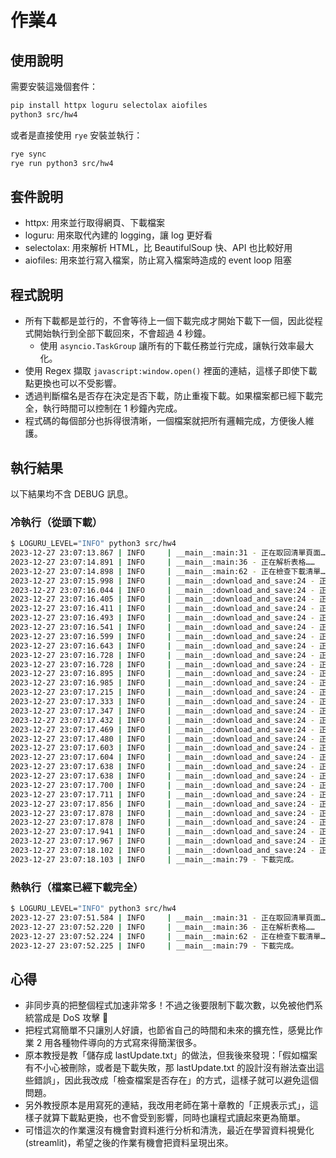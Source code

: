 # 作業4

## 使用說明

需要安裝這幾個套件：

```bash
pip install httpx loguru selectolax aiofiles
python3 src/hw4
```

或者是直接使用 `rye` 安裝並執行：

```bash
rye sync
rye run python3 src/hw4
```

## 套件說明

- httpx: 用來並行取得網頁、下載檔案
- loguru: 用來取代內建的 logging，讓 log 更好看
- selectolax: 用來解析 HTML，比 BeautifulSoup 快、API 也比較好用
- aiofiles: 用來並行寫入檔案，防止寫入檔案時造成的 event loop 阻塞

## 程式說明

- 所有下載都是並行的，不會等待上一個下載完成才開始下載下一個，因此從程式開始執行到全部下載回來，不會超過 4 秒鐘。
  - 使用 `asyncio.TaskGroup` 讓所有的下載任務並行完成，讓執行效率最大化。
- 使用 Regex 擷取 `javascript:window.open()` 裡面的連結，這樣子即使下載點更換也可以不受影響。
- 透過判斷檔名是否存在決定是否下載，防止重複下載。如果檔案都已經下載完全，執行時間可以控制在 1 秒鐘內完成。
- 程式碼的每個部分也拆得很清晰，一個檔案就把所有邏輯完成，方便後人維護。

## 執行結果

以下結果均不含 DEBUG 訊息。

### 冷執行（從頭下載）

```bash
$ LOGURU_LEVEL="INFO" python3 src/hw4
2023-12-27 23:07:13.867 | INFO     | __main__:main:31 - 正在取回清單頁面……
2023-12-27 23:07:14.891 | INFO     | __main__:main:36 - 正在解析表格……
2023-12-27 23:07:14.898 | INFO     | __main__:main:62 - 正在檢查下載清單……
2023-12-27 23:07:15.998 | INFO     | __main__:download_and_save:24 - 正在寫入：downloads/OptionsDaily_2023_12_21.zip
2023-12-27 23:07:16.044 | INFO     | __main__:download_and_save:24 - 正在寫入：downloads/OptionsDaily_2023_12_22.zip
2023-12-27 23:07:16.405 | INFO     | __main__:download_and_save:24 - 正在寫入：downloads/OptionsDaily_2023_12_26.zip
2023-12-27 23:07:16.411 | INFO     | __main__:download_and_save:24 - 正在寫入：downloads/OptionsDaily_2023_12_25.zip
2023-12-27 23:07:16.493 | INFO     | __main__:download_and_save:24 - 正在寫入：downloads/OptionsDaily_2023_12_15.zip
2023-12-27 23:07:16.541 | INFO     | __main__:download_and_save:24 - 正在寫入：downloads/OptionsDaily_2023_11_16.zip
2023-12-27 23:07:16.599 | INFO     | __main__:download_and_save:24 - 正在寫入：downloads/OptionsDaily_2023_11_24.zip
2023-12-27 23:07:16.643 | INFO     | __main__:download_and_save:24 - 正在寫入：downloads/OptionsDaily_2023_11_17.zip
2023-12-27 23:07:16.728 | INFO     | __main__:download_and_save:24 - 正在寫入：downloads/OptionsDaily_2023_12_04.zip
2023-12-27 23:07:16.728 | INFO     | __main__:download_and_save:24 - 正在寫入：downloads/OptionsDaily_2023_12_27.zip
2023-12-27 23:07:16.895 | INFO     | __main__:download_and_save:24 - 正在寫入：downloads/OptionsDaily_2023_11_21.zip
2023-12-27 23:07:16.985 | INFO     | __main__:download_and_save:24 - 正在寫入：downloads/OptionsDaily_2023_11_29.zip
2023-12-27 23:07:17.215 | INFO     | __main__:download_and_save:24 - 正在寫入：downloads/OptionsDaily_2023_12_14.zip
2023-12-27 23:07:17.333 | INFO     | __main__:download_and_save:24 - 正在寫入：downloads/OptionsDaily_2023_12_11.zip
2023-12-27 23:07:17.347 | INFO     | __main__:download_and_save:24 - 正在寫入：downloads/OptionsDaily_2023_11_23.zip
2023-12-27 23:07:17.432 | INFO     | __main__:download_and_save:24 - 正在寫入：downloads/OptionsDaily_2023_11_30.zip
2023-12-27 23:07:17.469 | INFO     | __main__:download_and_save:24 - 正在寫入：downloads/OptionsDaily_2023_12_13.zip
2023-12-27 23:07:17.480 | INFO     | __main__:download_and_save:24 - 正在寫入：downloads/OptionsDaily_2023_12_01.zip
2023-12-27 23:07:17.603 | INFO     | __main__:download_and_save:24 - 正在寫入：downloads/OptionsDaily_2023_12_06.zip
2023-12-27 23:07:17.604 | INFO     | __main__:download_and_save:24 - 正在寫入：downloads/OptionsDaily_2023_11_22.zip
2023-12-27 23:07:17.638 | INFO     | __main__:download_and_save:24 - 正在寫入：downloads/OptionsDaily_2023_12_12.zip
2023-12-27 23:07:17.638 | INFO     | __main__:download_and_save:24 - 正在寫入：downloads/OptionsDaily_2023_11_28.zip
2023-12-27 23:07:17.700 | INFO     | __main__:download_and_save:24 - 正在寫入：downloads/OptionsDaily_2023_12_19.zip
2023-12-27 23:07:17.711 | INFO     | __main__:download_and_save:24 - 正在寫入：downloads/OptionsDaily_2023_11_20.zip
2023-12-27 23:07:17.856 | INFO     | __main__:download_and_save:24 - 正在寫入：downloads/OptionsDaily_2023_12_08.zip
2023-12-27 23:07:17.878 | INFO     | __main__:download_and_save:24 - 正在寫入：downloads/OptionsDaily_2023_12_07.zip
2023-12-27 23:07:17.878 | INFO     | __main__:download_and_save:24 - 正在寫入：downloads/OptionsDaily_2023_11_27.zip
2023-12-27 23:07:17.941 | INFO     | __main__:download_and_save:24 - 正在寫入：downloads/OptionsDaily_2023_12_20.zip
2023-12-27 23:07:17.967 | INFO     | __main__:download_and_save:24 - 正在寫入：downloads/OptionsDaily_2023_12_18.zip
2023-12-27 23:07:18.102 | INFO     | __main__:download_and_save:24 - 正在寫入：downloads/OptionsDaily_2023_12_05.zip
2023-12-27 23:07:18.103 | INFO     | __main__:main:79 - 下載完成。
```

### 熱執行（檔案已經下載完全）

```bash
$ LOGURU_LEVEL="INFO" python3 src/hw4
2023-12-27 23:07:51.584 | INFO     | __main__:main:31 - 正在取回清單頁面……
2023-12-27 23:07:52.220 | INFO     | __main__:main:36 - 正在解析表格……
2023-12-27 23:07:52.224 | INFO     | __main__:main:62 - 正在檢查下載清單……
2023-12-27 23:07:52.225 | INFO     | __main__:main:79 - 下載完成。
```

## 心得

- 非同步真的把整個程式加速非常多！不過之後要限制下載次數，以免被他們系統當成是 DoS 攻擊 🌚
- 把程式寫簡單不只讓別人好讀，也節省自己的時間和未來的擴充性，感覺比作業 2 用各種物件導向的方式寫來得簡潔很多。
- 原本教授是教「儲存成 lastUpdate.txt」的做法，但我後來發現：「假如檔案有不小心被刪除，或者是下載失敗，那 lastUpdate.txt 的設計沒有辦法查出這些錯誤」，因此我改成「檢查檔案是否存在」的方式，這樣子就可以避免這個問題。
- 另外教授原本是用寫死的連結，我改用老師在第十章教的「正規表示式」，這樣子就算下載點更換，也不會受到影響，同時也讓程式讀起來更為簡單。
- 可惜這次的作業還沒有機會對資料進行分析和清洗，最近在學習資料視覺化 (streamlit)，希望之後的作業有機會把資料呈現出來。
